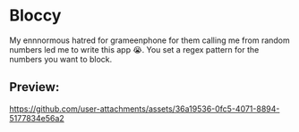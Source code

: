 # Bloccy

My ennnormous hatred for grameenphone for them calling me from random numbers led me to write this app 😭. You set a regex pattern for the numbers you want to block.

## Preview:
https://github.com/user-attachments/assets/36a19536-0fc5-4071-8894-5177834e56a2
